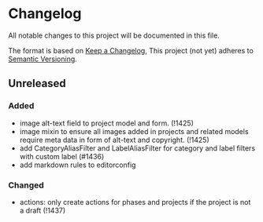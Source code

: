 # Changelog

All notable changes to this project will be documented in this file.

The format is based on [Keep a Changelog](https://keepachangelog.com/en/1.0.0/),
This project (not yet) adheres to [Semantic Versioning](https://semver.org/spec/v2.0.0.html).


## Unreleased
### Added
* image alt-text field to project model and form. (!1425)
* image mixin to ensure all images added in projects and related models require meta data in form of alt-text and copyright. (!1425)
* add CategoryAliasFilter and LabelAliasFilter for category and label filters with custom label (#1436)
* add markdown rules to editorconfig

### Changed
* actions: only create actions for phases and projects if the project is not
  a draft (!1437)
